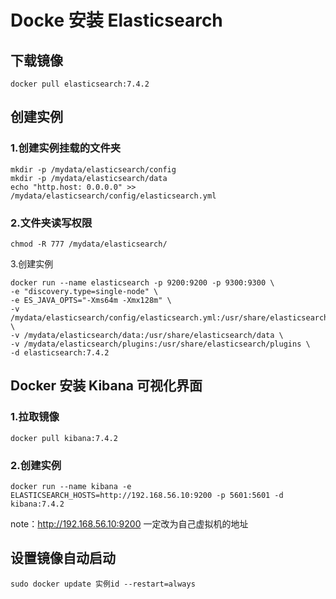 # Docke 安装 Elasticsearch

## 下载镜像

```shell
docker pull elasticsearch:7.4.2
```



## 创建实例

### 1.创建实例挂载的文件夹

```shell
mkdir -p /mydata/elasticsearch/config
mkdir -p /mydata/elasticsearch/data
echo "http.host: 0.0.0.0" >> /mydata/elasticsearch/config/elasticsearch.yml
```



### 2.文件夹读写权限

```shell
chmod -R 777 /mydata/elasticsearch/
```



3.创建实例

```shell
docker run --name elasticsearch -p 9200:9200 -p 9300:9300 \
-e "discovery.type=single-node" \
-e ES_JAVA_OPTS="-Xms64m -Xmx128m" \
-v /mydata/elasticsearch/config/elasticsearch.yml:/usr/share/elasticsearch/config/elasticsearch.yml \ 
-v /mydata/elasticsearch/data:/usr/share/elasticsearch/data \
-v /mydata/elasticsearch/plugins:/usr/share/elasticsearch/plugins \
-d elasticsearch:7.4.2
```



## Docker 安装 Kibana 可视化界面

### 1.拉取镜像

```shell
docker pull kibana:7.4.2
```



### 2.创建实例

```shell
docker run --name kibana -e ELASTICSEARCH_HOSTS=http://192.168.56.10:9200 -p 5601:5601 -d kibana:7.4.2
```

note：http://192.168.56.10:9200 一定改为自己虚拟机的地址



## 设置镜像自动启动

```shell
sudo docker update 实例id --restart=always
```

